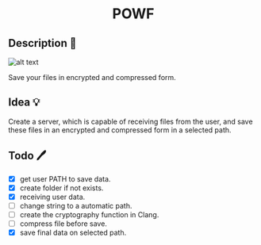 <h1 align="center">POWF</h1>

## Description 📜
![alt text](https://i.imgur.com/EkGKQQs.pnghttps://i.imgur.com/EkGKQQs.png)
<p>Save your files in encrypted and compressed form.</p>

## Idea 💡
<p>Create a server, which is capable of receiving files from the user, and save these files in an encrypted and compressed form in a selected path.</p>

## Todo 🖊️
- [x] get user PATH to save data.
- [x] create folder if not exists.
- [x] receiving user data.
- [ ] change string to a automatic path.
- [ ] create the cryptography function in Clang.
- [ ] compress file before save.
- [x] save final data on selected path.
